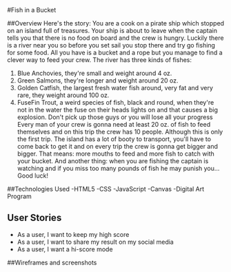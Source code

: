 #Fish in a Bucket

##Overview
Here's the story: 
You are a cook on a pirate ship which stopped on an island full of treasures. Your ship is about to leave when the captain tells you that there is 
no food on board and the crew is hungry. Luckily there is a river near you so before you set sail
you stop there and try go fishing for some food. All you have is a bucket and a rope but you manage to find a clever way to feed your crew.
The river has three kinds of fishes:
1. Blue Anchovies, they're small and weight around 4 oz.
2. Green Salmons, they're longer and weight around 20 oz.
3. Golden Catfish, the largest fresh water fish around, very fat and very rare, they weight around 100 oz.
4. FuseFin Trout, a weird species of fish, black and round, when they're not in the water the fuse on their heads lights on and that causes a big explosion. Don't pick up those guys or you will lose all your progress
Every man of your crew is gonna need at least 20 oz. of fish to feed themselves and on this trip the crew has 10 people.
Although this is only the first trip. The island has a lot of booty to transport, you'll have to come back to get it and on every trip the crew is gonna get bigger and bigger.
That means: more mouths to feed and more fish to catch with your bucket.
And another thing: when you are fishing the captain is watching and if you miss too many pounds of fish he may punish you...
Good luck!

##Technologies Used
-HTML5
-CSS
-JavaScript
-Canvas
-Digital Art Program

## User Stories
- As a user, I want to keep my high score
- As a user, I want to share my result on my social media
- As a user, I want a hi-score mode

##Wireframes and screenshots
